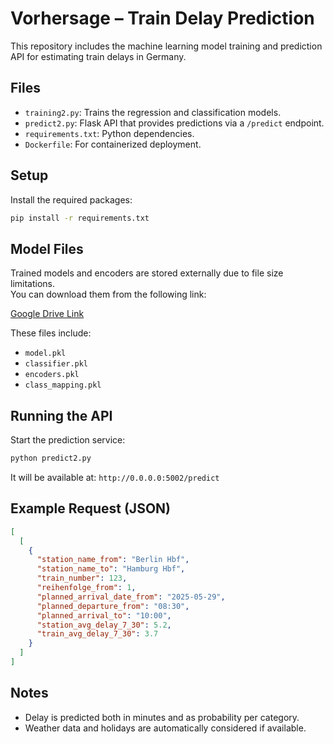 # Vorhersage – Train Delay Prediction

This repository includes the machine learning model training and prediction API for estimating train delays in Germany.

## Files

- `training2.py`: Trains the regression and classification models.
- `predict2.py`: Flask API that provides predictions via a `/predict` endpoint.
- `requirements.txt`: Python dependencies.
- `Dockerfile`: For containerized deployment.

## Setup

Install the required packages:

```bash
pip install -r requirements.txt
```

## Model Files

Trained models and encoders are stored externally due to file size limitations.  
You can download them from the following link:

[Google Drive Link](https://drive.google.com/drive/folders/1g0-Avh2SPoP_rV5Ef9mGfeEP1D2xF7C9?usp=sharing)

These files include:

- `model.pkl`
- `classifier.pkl`
- `encoders.pkl`
- `class_mapping.pkl`

## Running the API

Start the prediction service:

```bash
python predict2.py
```

It will be available at: `http://0.0.0.0:5002/predict`

## Example Request (JSON)

```json
[
  [
    {
      "station_name_from": "Berlin Hbf",
      "station_name_to": "Hamburg Hbf",
      "train_number": 123,
      "reihenfolge_from": 1,
      "planned_arrival_date_from": "2025-05-29",
      "planned_departure_from": "08:30",
      "planned_arrival_to": "10:00",
      "station_avg_delay_7_30": 5.2,
      "train_avg_delay_7_30": 3.7
    }
  ]
]
```

## Notes

- Delay is predicted both in minutes and as probability per category.
- Weather data and holidays are automatically considered if available.
